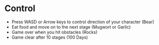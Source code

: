 # Control

- Press WASD or Arrow keys to control direction of your character (Bear)
- Eat food and move on to the next stage (Mugwort or Garlic)
- Game over when you hit obstacles (Rocks)
- Game clear after 10 stages (100 Days)
